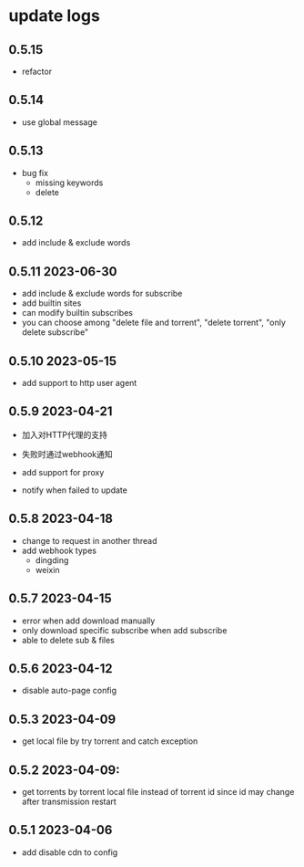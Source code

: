 # update logs

## 0.5.15

- refactor

## 0.5.14

- use global message

## 0.5.13

- bug fix
  - missing keywords
  - delete

## 0.5.12

- add include & exclude words

## 0.5.11 2023-06-30

- add include & exclude words for subscribe
- add builtin sites
- can modify builtin subscribes
- you can choose among "delete file and torrent", "delete torrent", "only delete subscribe"

## 0.5.10 2023-05-15

- add support to http user agent

## 0.5.9 2023-04-21

- 加入对HTTP代理的支持
- 失败时通过webhook通知

- add support for proxy
- notify when failed to update

## 0.5.8 2023-04-18

- change to request in another thread
- add webhook types
  - dingding
  - weixin

## 0.5.7 2023-04-15

- error when add download manually
- only download specific subscribe when add subscribe
- able to delete sub & files

## 0.5.6 2023-04-12

- disable auto-page config

## 0.5.3 2023-04-09

- get local file by try torrent and catch exception


## 0.5.2 2023-04-09:

- get torrents by torrent local file instead of torrent id since id may change after transmission restart

## 0.5.1 2023-04-06

- add disable cdn to config

